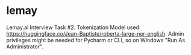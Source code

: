 # lemay
Lemay.ai Interview Task #2.
Tokenization Model used: https://huggingface.co/Jean-Baptiste/roberta-large-ner-english.
Admin privileges might be needed for Pycharm or CLI, so on Windows "Run As Administrator".
